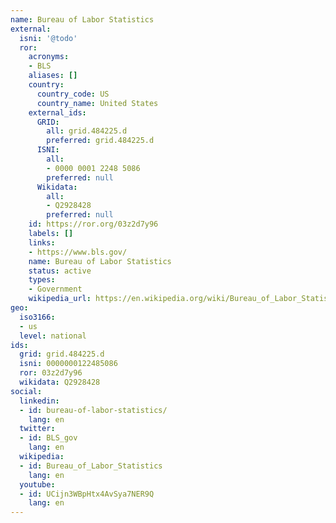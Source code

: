 ```yaml
---
name: Bureau of Labor Statistics
external:
  isni: '@todo'
  ror:
    acronyms:
    - BLS
    aliases: []
    country:
      country_code: US
      country_name: United States
    external_ids:
      GRID:
        all: grid.484225.d
        preferred: grid.484225.d
      ISNI:
        all:
        - 0000 0001 2248 5086
        preferred: null
      Wikidata:
        all:
        - Q2928428
        preferred: null
    id: https://ror.org/03z2d7y96
    labels: []
    links:
    - https://www.bls.gov/
    name: Bureau of Labor Statistics
    status: active
    types:
    - Government
    wikipedia_url: https://en.wikipedia.org/wiki/Bureau_of_Labor_Statistics
geo:
  iso3166:
  - us
  level: national
ids:
  grid: grid.484225.d
  isni: 0000000122485086
  ror: 03z2d7y96
  wikidata: Q2928428
social:
  linkedin:
  - id: bureau-of-labor-statistics/
    lang: en
  twitter:
  - id: BLS_gov
    lang: en
  wikipedia:
  - id: Bureau_of_Labor_Statistics
    lang: en
  youtube:
  - id: UCijn3WBpHtx4AvSya7NER9Q
    lang: en
---
```

